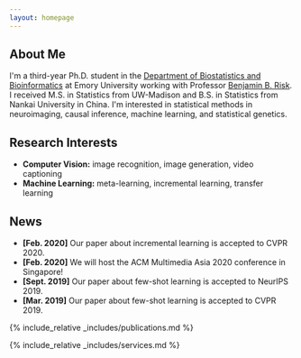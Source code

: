 ```yaml
---
layout: homepage
---
```


## About Me

I'm a third-year Ph.D. student in the [Department of Biostatistics and Bioinformatics](https://sph.emory.edu/departments/bios/index.html) at Emory University working with Professor [Benjamin B. Risk](https://github.com/thebrisklab). I received M.S. in Statistics from UW-Madison and B.S. in Statistics from Nankai University in China. I'm interested in statistical methods in neuroimaging, causal inference, machine learning, and statistical genetics.

## Research Interests

- **Computer Vision:** image recognition, image generation, video captioning
- **Machine Learning:** meta-learning, incremental learning, transfer learning

## News

- **[Feb. 2020]** Our paper about incremental learning is accepted to CVPR 2020.
- **[Feb. 2020]** We will host the ACM Multimedia Asia 2020 conference in Singapore!
- **[Sept. 2019]** Our paper about few-shot learning is accepted to NeurIPS 2019.
- **[Mar. 2019]** Our paper about few-shot learning is accepted to CVPR 2019.

{% include_relative _includes/publications.md %}

{% include_relative _includes/services.md %}

